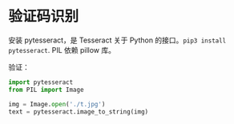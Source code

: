 # 验证码识别

安装 pytesseract，是 Tesseract 关于 Python 的接口。`pip3 install pytesseract`.
PIL 依赖 pillow 库。

验证：

```python
import pytesseract
from PIL import Image

img = Image.open('./t.jpg')
text = pytesseract.image_to_string(img)
```
